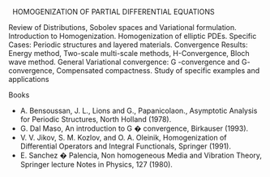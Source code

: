 ---
---


 
HOMOGENIZATION OF PARTIAL DIFFERENTIAL EQUATIONS

Review of Distributions, Sobolev spaces and Variational formulation.
Introduction to Homogenization. Homogenization of elliptic PDEs. Specific
Cases: Periodic structures and layered materials. Convergence Results: Energy
method, Two-scale multi-scale methods, H-Convergence, Bloch wave method.
General Variational convergence: G -convergence and G- convergence, Compensated
compactness. Study of specific examples and applications

Books

* A. Bensoussan, J. L., Lions and G., Papanicolaon., Asymptotic Analysis for
  Periodic Structures, North Holland (1978).
* G. Dal Maso, An introduction to G � convergence, Birkauser (1993).
* V. V. Jikov, S. M. Kozlov, and O. A. Oleinik, Homogenization of Differential
  Operators and Integral Functionals, Springer (1991).
* E. Sanchez � Palencia, Non homogeneous Media and Vibration Theory, Springer
  lecture Notes in Physics, 127 (1980).
   

